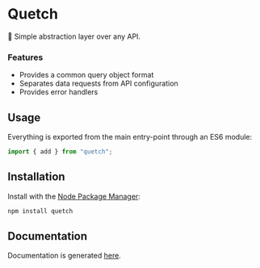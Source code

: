 # Quetch

🍋 Simple abstraction layer over any API.

### Features

- Provides a common query object format
- Separates data requests from API configuration
- Provides error handlers

## Usage

Everything is exported from the main entry-point through an ES6 module:

```js
import { add } from "quetch";
```

## Installation

Install with the [Node Package Manager](https://www.npmjs.com/package/quetch):

```bash
npm install quetch
```

## Documentation

Documentation is generated [here](doc/README.md).
